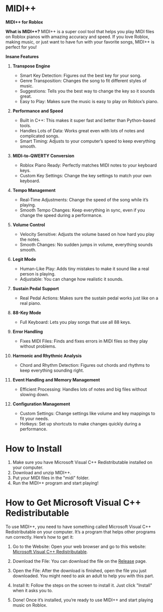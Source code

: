 # MIDI++ 
**MIDI++ for Roblox**

**What is MIDI++?**
MIDI++ is a super cool tool that helps you play MIDI files on Roblox pianos with amazing accuracy and speed. If you love Roblox, making music, or just want to have fun with your favorite songs, MIDI++ is perfect for you!

**Insane Features**

1. **Transpose Engine**
   - Smart Key Detection: Figures out the best key for your song.
   - Genre Transposition: Changes the song to fit different styles of music.
   - Suggestions: Tells you the best way to change the key so it sounds great.
   - Easy to Play: Makes sure the music is easy to play on Roblox’s piano.

2. **Performance and Speed**
   - Built in C++: This makes it super fast and better than Python-based tools.
   - Handles Lots of Data: Works great even with lots of notes and complicated songs.
   - Smart Timing: Adjusts to your computer’s speed to keep everything smooth.

3. **MIDI-to-QWERTY Conversion**
   - Roblox Piano Ready: Perfectly matches MIDI notes to your keyboard keys.
   - Custom Key Settings: Change the key settings to match your own keyboard.

4. **Tempo Management**
   - Real-Time Adjustments: Change the speed of the song while it’s playing.
   - Smooth Tempo Changes: Keep everything in sync, even if you change the speed during a performance.

5. **Volume Control**
   - Velocity Sensitive: Adjusts the volume based on how hard you play the notes.
   - Smooth Changes: No sudden jumps in volume, everything sounds smooth.

6. **Legit Mode**
   - Human-Like Play: Adds tiny mistakes to make it sound like a real person is playing.
   - Adjustable: You can change how realistic it sounds.

7. **Sustain Pedal Support**
   - Real Pedal Actions: Makes sure the sustain pedal works just like on a real piano.

8. **88-Key Mode**
   - Full Keyboard: Lets you play songs that use all 88 keys.

9. **Error Handling**
   - Fixes MIDI Files: Finds and fixes errors in MIDI files so they play without problems.

10. **Harmonic and Rhythmic Analysis**
    - Chord and Rhythm Detection: Figures out chords and rhythms to keep everything sounding right.

11. **Event Handling and Memory Management**
    - Efficient Processing: Handles lots of notes and big files without slowing down.

12. **Configuration Management**
    - Custom Settings: Change settings like volume and key mappings to fit your needs.
    - Hotkeys: Set up shortcuts to make changes quickly during a performance.
    
# **How to Install**
1. Make sure you have Microsoft Visual C++ Redistributable installed on your computer.
2. Download and unzip MIDI++.
3. Put your MIDI files in the "midi" folder.
4. Run the MIDI++ program and start playing!

# How to Get Microsoft Visual C++ Redistributable

To use MIDI++, you need to have something called Microsoft Visual C++ Redistributable on your computer. It’s a program that helps other programs run correctly. Here’s how to get it:

1. Go to the Website: Open your web browser and go to this website: [Microsoft Visual C++ Redistributable](https://learn.microsoft.com/en-us/cpp/windows/latest-supported-vc-redist?view=msvc-170).

2. Download the File: You can download the file on the [Release](https://github.com/Zephkek/MIDIPlusPlus/releases/tag/Release) page.

3. Open the File: After the download is finished, open the file you just downloaded. You might need to ask an adult to help you with this part.

4. Install It: Follow the steps on the screen to install it. Just click "Install" when it asks you to.

5. Done! Once it’s installed, you’re ready to use MIDI++ and start playing music on Roblox.
